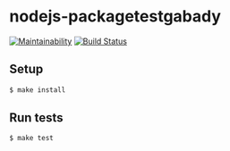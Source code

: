 # nodejs-packagetestgabady

[![Maintainability](https://api.codeclimate.com/v1/badges/dfba72c7c76df95c78b7/maintainability)](https://codeclimate.com/github/gabady13/Hexlet_ProjectOne/maintainability)
[![Build Status](https://travis-ci.org/gabady13/Hexlet_ProjectOne.svg?branch=master)](https://travis-ci.org/gabady13/Hexlet_ProjectOne)

## Setup

```sh
$ make install
```

## Run tests

```sh
$ make test
```
